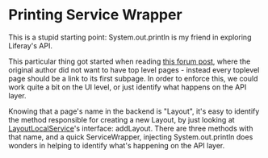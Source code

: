 # Printing Service Wrapper

This is a stupid starting point: System.out.println is my friend in exploring Liferay's API.

This particular thing got started when reading [this forum post](https://web.liferay.com/community/forums/-/message_boards/view_message/87968373), where the original author did not want to have top level pages - instead every toplevel page should be a link to its first subpage. In order to enforce this, we could work quite a bit on the UI level, or just identify what happens on the API layer.   

Knowing that a page's name in the backend is "Layout", it's easy to identify the method responsible for creating a new Layout, by just looking at [LayoutLocalService](https://docs.liferay.com/portal/7.0-latest/javadocs/portal-kernel/com/liferay/portal/kernel/service/LayoutLocalService.html)'s interface: addLayout. There are three methods with that name, and a quick ServiceWrapper, injecting System.out.println does wonders in helping to identify what's happening on the API layer. 

